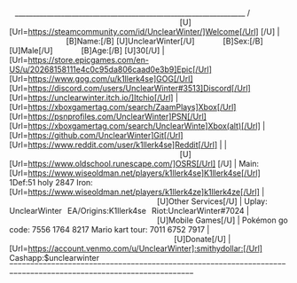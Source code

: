 ⠀_________________________________________________________________
 /⠀⠀⠀⠀⠀⠀⠀⠀⠀⠀⠀⠀⠀⠀⠀⠀⠀⠀⠀⠀⠀⠀⠀⠀⠀⠀⠀⠀⠀⠀[U] [Url=https://steamcommunity.com/id/UnclearWinter/]Welcome[/Url] [/U]
|⠀⠀⠀⠀⠀⠀⠀⠀⠀⠀[B]Name:[/B] [U]UnclearWinter[/U]⠀⠀⠀⠀⠀[B]Sex:[/B] [U]Male[/U]⠀⠀⠀⠀⠀[B]Age:[/B] [U]30[/U]
| [Url=https://store.epicgames.com/en-US/u/20268158111e4c0c95da806caad0e3b9]Epic[/Url]  [Url=https://www.gog.com/u/k1llerk4se]GOG[/Url] [Url=https://discord.com/users/UnclearWinter#3513]Discord[/Url] [Url=https://unclearwinter.itch.io/]Itchio[/Url]
| [Url=https://xboxgamertag.com/search/ZaamPlays]Xbox[/Url] [Url=https://psnprofiles.com/UnclearWinter]PSN[/Url] [Url=https://xboxgamertag.com/search/UnclearWinte]Xbox(alt)[/Url]
| [Url=https://github.com/UnclearWinter]Git[/Url] [Url=https://www.reddit.com/user/k1llerk4se]Reddit[/Url] 
|
|⠀⠀⠀⠀⠀⠀⠀⠀⠀⠀⠀⠀⠀⠀⠀⠀⠀⠀⠀⠀⠀⠀⠀⠀⠀⠀⠀⠀⠀⠀[U] [Url=https://www.oldschool.runescape.com/]OSRS[/Url] [/U]
| Main:[Url=https://www.wiseoldman.net/players/k1llerk4se]K1llerk4se[/Url] 1Def:51 holy 2847 Iron:[Url=https://www.wiseoldman.net/players/k1llerk4ze]k1llerk4ze[/Url]
|⠀⠀⠀⠀⠀⠀⠀⠀⠀⠀⠀⠀⠀⠀⠀⠀⠀⠀⠀⠀⠀⠀⠀⠀⠀⠀[U]Other Services[/U]
| Uplay: UnclearWinter⠀EA/Origins:K1llerk4se⠀Riot:UnclearWinter#7024
|⠀⠀⠀⠀⠀⠀⠀⠀⠀⠀⠀⠀⠀⠀⠀⠀⠀⠀⠀⠀⠀⠀⠀⠀⠀⠀[U]Mobile Games[/U]
| Pokémon go code: 7556 1764 8217 Mario kart tour: 7011 6752 7917
|⠀⠀⠀⠀⠀⠀⠀⠀⠀⠀⠀⠀⠀⠀⠀⠀⠀⠀⠀⠀⠀⠀⠀⠀⠀⠀⠀⠀⠀[U]Donate[/U]
| [Url=https://account.venmo.com/u/UnclearWinter]:smithydollar:[/Url] Cashapp:$unclearwinter 
 \
  ‾‾‾‾‾‾‾‾‾‾‾‾‾‾‾‾‾‾‾‾‾‾‾‾‾‾‾‾‾‾‾‾‾‾‾‾‾‾‾‾‾‾‾‾‾‾‾‾‾‾‾‾‾‾‾‾‾‾‾‾‾‾‾‾‾‾‾‾‾‾‾‾‾‾‾‾‾‾‾‾‾‾‾‾‾‾‾‾‾‾‾‾‾‾‾‾‾‾‾‾‾‾‾‾‾‾‾‾‾‾